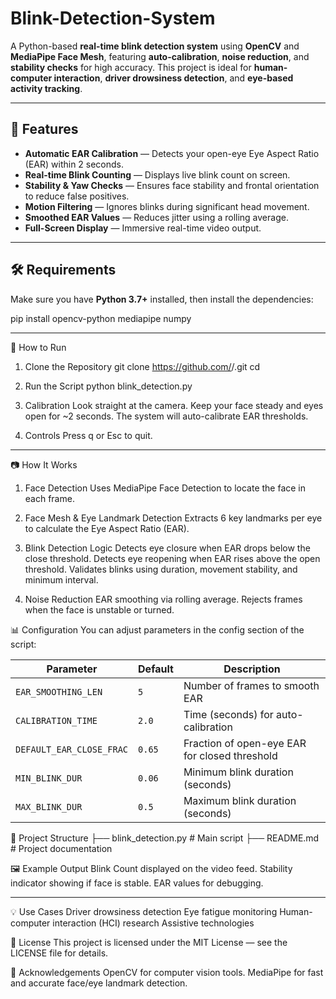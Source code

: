 # Blink-Detection-System

A Python-based **real-time blink detection system** using **OpenCV** and **MediaPipe Face Mesh**, featuring **auto-calibration**, **noise reduction**, and **stability checks** for high
accuracy. This project is ideal for **human-computer interaction**, **driver drowsiness detection**, and **eye-based activity tracking**.

---

## 📌 Features

- **Automatic EAR Calibration** — Detects your open-eye Eye Aspect Ratio (EAR) within 2 seconds.
- **Real-time Blink Counting** — Displays live blink count on screen.
- **Stability & Yaw Checks** — Ensures face stability and frontal orientation to reduce false positives.
- **Motion Filtering** — Ignores blinks during significant head movement.
- **Smoothed EAR Values** — Reduces jitter using a rolling average.
- **Full-Screen Display** — Immersive real-time video output.

---

## 🛠️ Requirements

Make sure you have **Python 3.7+** installed, then install the dependencies:

pip install opencv-python mediapipe numpy

---

🚀 How to Run

1. Clone the Repository
git clone https://github.com/<your-username>/<repo-name>.git
cd <repo-name>

2. Run the Script
python blink_detection.py

3. Calibration
Look straight at the camera.
Keep your face steady and eyes open for ~2 seconds.
The system will auto-calibrate EAR thresholds.

4. Controls
Press q or Esc to quit.

---

📷 How It Works

1. Face Detection
Uses MediaPipe Face Detection to locate the face in each frame.

2. Face Mesh & Eye Landmark Detection
Extracts 6 key landmarks per eye to calculate the Eye Aspect Ratio (EAR).

3. Blink Detection Logic
Detects eye closure when EAR drops below the close threshold.
Detects eye reopening when EAR rises above the open threshold.
Validates blinks using duration, movement stability, and minimum interval.

4. Noise Reduction
EAR smoothing via rolling average.
Rejects frames when the face is unstable or turned.

📊 Configuration
You can adjust parameters in the config section of the script:

| Parameter                | Default | Description                                   |
| ------------------------ | ------- | --------------------------------------------- |
| `EAR_SMOOTHING_LEN`      | `5`     | Number of frames to smooth EAR                |
| `CALIBRATION_TIME`       | `2.0`   | Time (seconds) for auto-calibration           |
| `DEFAULT_EAR_CLOSE_FRAC` | `0.65`  | Fraction of open-eye EAR for closed threshold |
| `MIN_BLINK_DUR`          | `0.06`  | Minimum blink duration (seconds)              |
| `MAX_BLINK_DUR`          | `0.5`   | Maximum blink duration (seconds)              |

📂 Project Structure
├── blink_detection.py   # Main script
├── README.md            # Project documentation

🖼️ Example Output
Blink Count displayed on the video feed.
Stability indicator showing if face is stable.
EAR values for debugging.

---

💡 Use Cases
Driver drowsiness detection
Eye fatigue monitoring
Human-computer interaction (HCI) research
Assistive technologies

📜 License
This project is licensed under the MIT License — see the LICENSE file for details.

🙌 Acknowledgements
OpenCV for computer vision tools.
MediaPipe for fast and accurate face/eye landmark detection.
